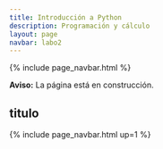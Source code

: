 ```yaml
---
title: Introducción a Python
description: Programación y cálculo
layout: page
navbar: labo2
---
```



{% include page_navbar.html %}

<div class="alert alert-danger" role="alert" >
  <strong>Aviso:</strong> La página está en construcción.
</div>




## titulo


{% include page_navbar.html up=1 %}
